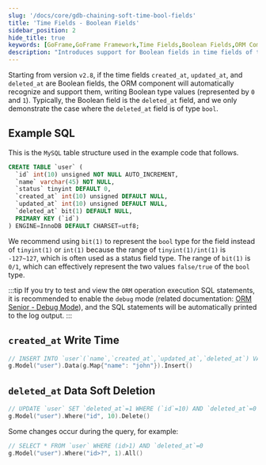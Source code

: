```yaml
---
slug: '/docs/core/gdb-chaining-soft-time-bool-fields'
title: 'Time Fields - Boolean Fields'
sidebar_position: 2
hide_title: true
keywords: [GoFrame,GoFrame Framework,Time Fields,Boolean Fields,ORM Component,Auto Recognition,MySQL Table Structure,Soft Delete,deleted_at,Debug Mode]
description: "Introduces support for Boolean fields in time fields of the GoFrame framework, demonstrating through examples how to use a Boolean type 'deleted_at' field for data soft deletion. Provides MySQL table structure definition and examples of creating records and performing soft delete operations using the ORM component in GoFrame."
---
```


Starting from version `v2.8`, if the time fields `created_at`, `updated_at`, and `deleted_at` are Boolean fields, the ORM component will automatically recognize and support them, writing Boolean type values (represented by `0` and `1`). Typically, the Boolean field is the `deleted_at` field, and we only demonstrate the case where the `deleted_at` field is of type `bool`.

## Example SQL
This is the `MySQL` table structure used in the example code that follows.

```sql
CREATE TABLE `user` (
  `id` int(10) unsigned NOT NULL AUTO_INCREMENT,
  `name` varchar(45) NOT NULL,
  `status` tinyint DEFAULT 0,
  `created_at` int(10) unsigned DEFAULT NULL,
  `updated_at` int(10) unsigned DEFAULT NULL,
  `deleted_at` bit(1) DEFAULT NULL,
  PRIMARY KEY (`id`)
) ENGINE=InnoDB DEFAULT CHARSET=utf8;
```

We recommend using `bit(1)` to represent the `bool` type for the field instead of `tinyint(1)` or `int(1)` because the range of `tinyint(1)/int(1)` is `-127~127`, which is often used as a status field type. The range of `bit(1)` is `0/1`, which can effectively represent the two values `false/true` of the `bool` type.

:::tip
If you try to test and view the `ORM` operation execution SQL statements, it is recommended to enable the `debug` mode (related documentation: [ORM Senior - Debug Mode](../../ORM高级特性/ORM高级特性-调试模式.md)), and the SQL statements will be automatically printed to the log output.
:::

## `created_at` Write Time

```go
// INSERT INTO `user`(`name`,`created_at`,`updated_at`,`deleted_at`) VALUES('john',1731481488,1731481488,0)
g.Model("user").Data(g.Map{"name": "john"}).Insert()
```

## `deleted_at` Data Soft Deletion

```go
// UPDATE `user` SET `deleted_at`=1 WHERE (`id`=10) AND `deleted_at`=0
g.Model("user").Where("id", 10).Delete()
```

Some changes occur during the query, for example:

```go
// SELECT * FROM `user` WHERE (id>1) AND `deleted_at`=0
g.Model("user").Where("id>?", 1).All()
```